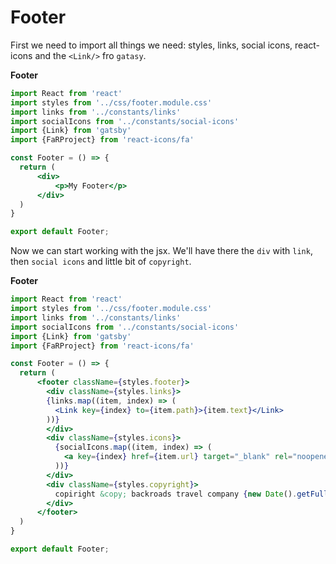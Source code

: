 # Footer

First we need to import all things we need: styles, links, social icons, react-icons and the `<Link/>` fro `gatasy`. 

**Footer**

```jsx
import React from 'react'
import styles from '../css/footer.module.css'
import links from '../constants/links'
import socialIcons from '../constants/social-icons'
import {Link} from 'gatsby'
import {FaRProject} from 'react-icons/fa'

const Footer = () => {
  return (
      <div>
          <p>My Footer</p>
      </div>
  )
}

export default Footer;
```

Now we can start working with the jsx. We'll have there the `div` with `link`, then `social icons` and little bit of `copyright`.

**Footer**
```jsx
import React from 'react'
import styles from '../css/footer.module.css'
import links from '../constants/links'
import socialIcons from '../constants/social-icons'
import {Link} from 'gatsby'
import {FaRProject} from 'react-icons/fa'

const Footer = () => {
  return (
      <footer className={styles.footer}>
        <div className={styles.links}>
        {links.map((item, index) => (
          <Link key={index} to={item.path}>{item.text}</Link>
        ))}
        </div>
        <div className={styles.icons}>
          {socialIcons.map((item, index) => (
            <a key={index} href={item.url} target="_blank" rel="noopener noreferrer">{item.icon}</a>
          ))}
        </div>
        <div className={styles.copyright}>
          copiright &copy; backroads travel company {new Date().getFullYear()} all rights reserved
        </div>
      </footer>
  )
}

export default Footer;
```
